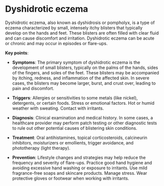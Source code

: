# Dyshidrotic eczema

Dyshidrotic eczema, also known as dyshidrosis or pompholyx, is a type of eczema characterized by small, intensely itchy blisters that typically develop on the hands and feet. These blisters are often filled with clear fluid and can cause discomfort and irritation. Dyshidrotic eczema can be acute or chronic and may occur in episodes or flare-ups.

**Key points**:

* **Symptoms**: The primary symptom of dyshidrotic eczema is the development of small blisters, typically on the palms of the hands, sides of the fingers, and soles of the feet. These blisters may be accompanied by itching, redness, and inflammation of the affected skin. In severe cases, the blisters may become larger, burst, and crust over, leading to pain and discomfort.

* **Triggers**: Allergies or sensitivities to some metals (like nickel), detergents, or certain foods. Stress or emotional factors. Hot or humid weather with sweating. Contact with irritants.

* **Diagnosis**: Clinical examination and medical history. In some cases, a healthcare provider may perform patch testing or other diagnostic tests to rule out other potential causes of blistering skin conditions.

* **Treatment**: Oral antihistamines, topical corticosteroids, calcineurin inhibitors, moisturizers or emollients, trigger avoidance, and phototherapy (light therapy).

* **Prevention**: Lifestyle changes and strategies may help reduce the frequency and severity of flare-ups. Practice good hand hygiene and avoiding excessive hand washing or exposure to irritants. Use mild fragrance-free soaps and skincare products. Manage stress. Wear protective gloves or footwear when working with irritants.
